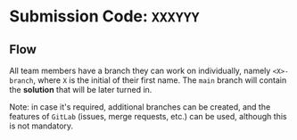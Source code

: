 # Submission Code: `XXXYYY`

## Flow

All team members have a branch they can work on individually, namely
`<X>-branch`, where `X` is the initial of their first name. The `main` branch
will contain the **solution** that will be later turned in.

Note: in case it's required, additional branches can be created, and the
features of `GitLab` (issues, merge requests, etc.) can be used, although
this is not mandatory.
